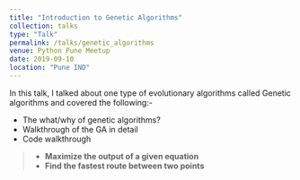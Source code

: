 ```yaml
---
title: "Introduction to Genetic Algorithms"
collection: talks
type: "Talk"
permalink: /talks/genetic_algorithms
venue: Python Pune Meetup
date: 2019-09-10
location: "Pune IND"
---
```


In this talk, I talked about one type of evolutionary algorithms called Genetic algorithms and covered the following:-

- The what/why of genetic algorithms?
- Walkthrough of the GA in detail
- Code walkthrough

> - **Maximize the output of a given equation**
> - **Find the fastest route between two points**
